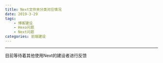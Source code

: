 ```yaml
---
title: Next文件夹分类对应情况
date: 2019-3-29
tags: 
    - 博客建设
    - Hexo问题
    - Next问题
categories: 前端建设
---
```

***
目前等待着其他使用Next的建设者进行反馈